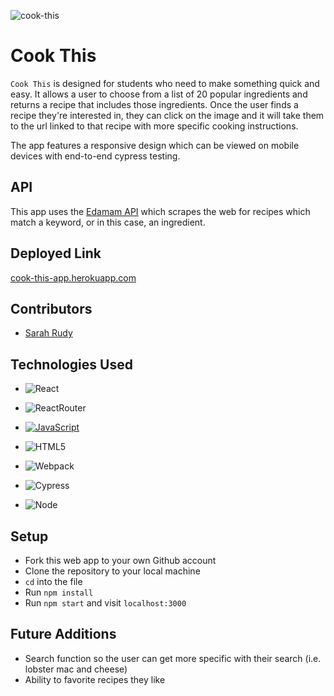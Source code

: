 ![cook-this](https://user-images.githubusercontent.com/78389005/141882296-35216911-5250-4caf-b093-62883e26efef.gif)

# Cook This
`Cook This` is designed for students who need to make something quick and easy. It allows a user to choose from a list of 20 popular ingredients and returns a recipe that includes those ingredients. Once the user finds a recipe they're interested in, they can click on the image and it will take them to the url linked to that recipe with more specific cooking instructions.

The app features a responsive design which can be viewed on mobile devices with end-to-end cypress testing. 

## API 
This app uses the [Edamam API](https://developer.edamam.com/edamam-recipe-api) which scrapes the web for recipes which match a keyword, or in this case, an ingredient. 

## Deployed Link
[cook-this-app.herokuapp.com](https://cook-this-app.herokuapp.com/)

## Contributors
- [Sarah Rudy](https://github.com/sarahrudy)

## Technologies Used
- ![React](https://camo.githubusercontent.com/4e4a3b5c3e9c00501ec866e2f2466c5a6032f838aca5f2cf3b14450e39e8a2f0/68747470733a2f2f696d672e736869656c64732e696f2f62616467652f72656163742532302d2532333230323332612e7376673f267374796c653d666f722d7468652d6261646765266c6f676f3d7265616374266c6f676f436f6c6f723d253233363144414642)

- ![ReactRouter](https://camo.githubusercontent.com/4f9d20f3a284d2f6634282f61f82a62e99ee9906537dc9859decfdc9efbb51ec/68747470733a2f2f696d672e736869656c64732e696f2f62616467652f52656163745f526f757465722d4341343234353f7374796c653d666f722d7468652d6261646765266c6f676f3d72656163742d726f75746572266c6f676f436f6c6f723d7768697465)

- [![JavaScript](https://img.shields.io/badge/javascript%20-%23323330.svg?&style=for-the-badge&logo=javascript&logoColor=%23F7DF1E)](https://www.javascript.com/)

- ![HTML5](https://img.shields.io/badge/html5%20-%23E34F26.svg?&style=for-the-badge&logo=html5&logoColor=white)

- ![Webpack](https://img.shields.io/badge/webpack%20-%238DD6F9.svg?&style=for-the-badge&logo=webpack&logoColor=black)

- ![Cypress](https://img.shields.io/badge/cypress-04C38E.svg?&style=for-the-badge&logo=cypress&logoColor=white)

- ![Node](https://img.shields.io/badge/node.js%20-%2343853D.svg?&style=for-the-badge&logo=node.js&logoColor=white)


## Setup
- Fork this web app to your own Github account
- Clone the repository to your local machine
- `cd` into the file
- Run `npm install`
- Run `npm start` and visit `localhost:3000`

## Future Additions
- Search function so the user can get more specific with their search (i.e. lobster mac and cheese)
- Ability to favorite recipes they like

